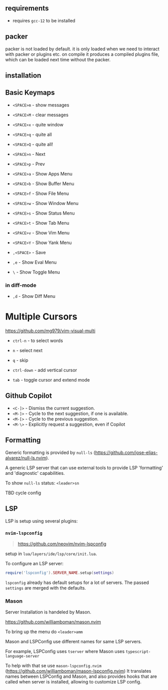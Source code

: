 <!-- lua/init/README.md -->

## requirements

- requires `gcc-12` to be installed

## packer

packer is not loaded by default. it is only loaded when we need to interact
with packer or plugins etc. on compile it produces a compiled plugins file,
which can be loaded next time without the packer.


## installation

<!-- lua/layers/base/keymaps/README.md -->
## Basic Keymaps

- `<SPACE>m` - show messages
- `<SPACE>M` - clear messages

- `<SPACE>x` - quite window
- `<SPACE>q` - quite all
- `<SPACE>Q` - quite all!

- `<SPACE>n` - Next
- `<SPACE>p` - Prev

- `<SPACE>a` - Show Apps Menu
- `<SPACE>b` - Show Buffer Menu
- `<SPACE>f` - Show File Menu
- `<SPACE>w` - Show Window Menu
- `<SPACE>s` - Show Status Menu
- `<SPACE>t` - Show Tab Menu
- `<SPACE>v` - Show Vim Menu
- `<SPACE>Y` - Show Yank Menu

- `,<SPACE>` - Save
- `,e` - Show Eval Menu

- `\` - Show Toggle Menu

### in diff-mode

- `,d` - Show Diff Menu

<!-- lua/layers/cursors/README.md -->
# Multiple Cursors

https://github.com/mg979/vim-visual-multi

- `ctrl-n` - to select words
- `n` - select next
- `q` - skip

- `ctrl-down` - add vertical cursor

- `tab` - toggle cursor and extend mode

<!-- lua/layers/ide/cmp/copilot/README.md -->
## Github Copilot

- `<C-]>` - Dismiss the current suggestion.
- `<M-]>` - Cycle to the next suggestion, if one is available.
- `<M-[>` - Cycle to the previous suggestion.
- `<M-\>` - Explicitly request a suggestion, even if Copilot

<!-- lua/layers/ide/format/README.md -->
## Formatting

Generic formatting is provided by `null-ls` (https://github.com/jose-elias-alvarez/null-ls.nvim).

A generic LSP server that can use external tools to provide LSP
'formatting' and 'diagnostic' capabilities.

To show `null-ls` status: `<leader>sn`

TBD cycle config

<!-- lua/layers/ide/lsp/README.md -->
## LSP

LSP is setup using several plugins:


### `nvim-lspconfig`

> https://github.com/neovim/nvim-lspconfig

setup in `lua/layers/ide/lsp/core/init.lua`.

To configure an LSP server:

```lua
require('lspconfig').SERVER_NAME.setup(settings)
```

`lspconfig` already has default setups for a lot of servers.
The passed `settings` are merged with the defaults.


### Mason

Server Installation is handeled by Mason.

https://github.com/williamboman/mason.nvim

To bring up the menu do `<leader>amm`

Mason and LSPConfig use different names for same LSP servers.

For example, LSPConfig uses `tserver` where Mason uses `typescript-language-server`

To help with that se use `mason-lspconfig.nvim` (https://github.com/williamboman/mason-lspconfig.nvim)
It translates names between LSPConfig and Mason, and also provides hooks
that are called when server is installed, allowing to customize LSP config.

